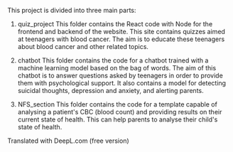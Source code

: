 This project is divided into three main parts:

1. quiz_project
This folder contains the React code with Node for the frontend and backend of the website. This site contains quizzes aimed at teenagers with blood cancer. The aim is to educate these teenagers about blood cancer and other related topics.

2. chatbot
This folder contains the code for a chatbot trained with a machine learning model based on the bag of words. The aim of this chatbot is to answer questions asked by teenagers in order to provide them with psychological support. It also contains a model for detecting suicidal thoughts, depression and anxiety, and alerting parents.

3. NFS_section
This folder contains the code for a template capable of analysing a patient's CBC (blood count) and providing results on their current state of health. This can help parents to analyse their child's state of health.


Translated with DeepL.com (free version)
